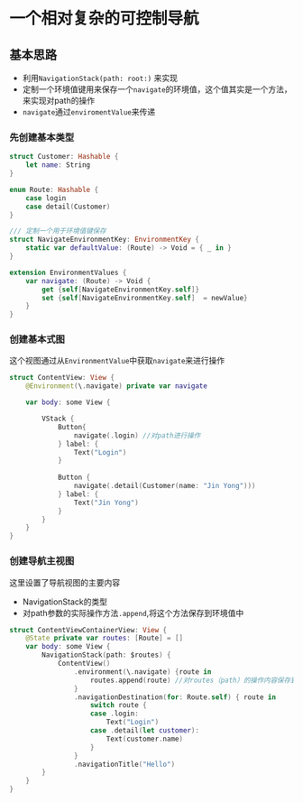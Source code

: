 # 一个相对复杂的可控制导航

## 基本思路

- 利用`NavigationStack(path: root:)` 来实现
- 定制一个环境值键用来保存一个`navigate`的环境值，这个值其实是一个方法，来实现对path的操作
- `navigate`通过`enviromentValue`来传递

### 先创建基本类型

```swift
struct Customer: Hashable {
    let name: String
}

enum Route: Hashable {
    case login
    case detail(Customer)
}

/// 定制一个用于环境值键保存
struct NavigateEnvironmentKey: EnvironmentKey {
    static var defaultValue: (Route) -> Void = { _ in }
}

extension EnvironmentValues {
    var navigate: (Route) -> Void {
        get {self[NavigateEnvironmentKey.self]}
        set {self[NavigateEnvironmentKey.self]  = newValue}
    }
}
```

### 创建基本式图

这个视图通过从`EnvironmentValue`中获取`navigate`来进行操作

```swift
struct ContentView: View {
    @Environment(\.navigate) private var navigate

    var body: some View {

        VStack {
            Button{
                navigate(.login) //对path进行操作
            } label: {
                Text("Login")
            }
            
            Button {
                navigate(.detail(Customer(name: "Jin Yong")))
            } label: {
                Text("Jin Yong")
            }
        }
    }
}
```

### 创建导航主视图

这里设置了导航视图的主要内容

- NavigationStack的类型
- 对path参数的实际操作方法`.append`,将这个方法保存到环境值中

```swift
struct ContentViewContainerView: View {
    @State private var routes: [Route] = []
    var body: some View {
        NavigationStack(path: $routes) {
            ContentView()
                .environment(\.navigate) {route in
                    routes.append(route) //对routes（path）的操作内容保存到navigate中
                }
                .navigationDestination(for: Route.self) { route in
                    switch route {
                    case .login:
                        Text("Login")
                    case .detail(let customer):
                        Text(customer.name)
                    }
                }
                .navigationTitle("Hello")
        }
    }
}
```